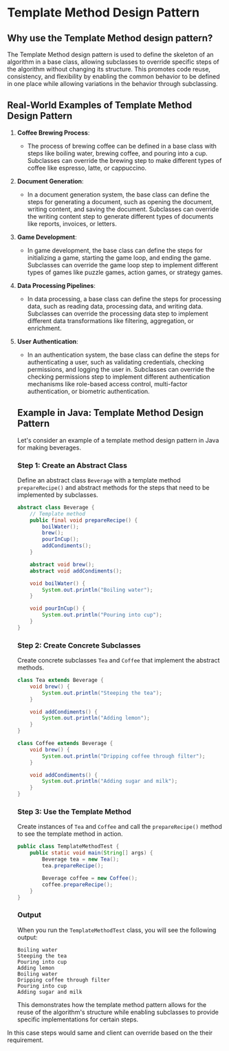 # Template Method Design Pattern

## Why use the Template Method design pattern?

The Template Method design pattern is used to define the skeleton of an algorithm in a base class, allowing subclasses to override specific steps of the algorithm without changing its structure. This promotes code reuse, consistency, and flexibility by enabling the common behavior to be defined in one place while allowing variations in the behavior through subclassing.

## Real-World Examples of Template Method Design Pattern

1. **Coffee Brewing Process**:
    - The process of brewing coffee can be defined in a base class with steps like boiling water, brewing coffee, and pouring into a cup. Subclasses can override the brewing step to make different types of coffee like espresso, latte, or cappuccino.

2. **Document Generation**:
    - In a document generation system, the base class can define the steps for generating a document, such as opening the document, writing content, and saving the document. Subclasses can override the writing content step to generate different types of documents like reports, invoices, or letters.

3. **Game Development**:
    - In game development, the base class can define the steps for initializing a game, starting the game loop, and ending the game. Subclasses can override the game loop step to implement different types of games like puzzle games, action games, or strategy games.

4. **Data Processing Pipelines**:
    - In data processing, a base class can define the steps for processing data, such as reading data, processing data, and writing data. Subclasses can override the processing data step to implement different data transformations like filtering, aggregation, or enrichment.

5. **User Authentication**:
    - In an authentication system, the base class can define the steps for authenticating a user, such as validating credentials, checking permissions, and logging the user in. Subclasses can override the checking permissions step to implement different authentication mechanisms like role-based access control, multi-factor authentication, or biometric authentication.



    ## Example in Java: Template Method Design Pattern

    Let's consider an example of a template method design pattern in Java for making beverages.

    ### Step 1: Create an Abstract Class

    Define an abstract class `Beverage` with a template method `prepareRecipe()` and abstract methods for the steps that need to be implemented by subclasses.

    ```java
    abstract class Beverage {
        // Template method
        public final void prepareRecipe() {
            boilWater();
            brew();
            pourInCup();
            addCondiments();
        }

        abstract void brew();
        abstract void addCondiments();

        void boilWater() {
            System.out.println("Boiling water");
        }

        void pourInCup() {
            System.out.println("Pouring into cup");
        }
    }
    ```

    ### Step 2: Create Concrete Subclasses

    Create concrete subclasses `Tea` and `Coffee` that implement the abstract methods.

    ```java
    class Tea extends Beverage {
        void brew() {
            System.out.println("Steeping the tea");
        }

        void addCondiments() {
            System.out.println("Adding lemon");
        }
    }

    class Coffee extends Beverage {
        void brew() {
            System.out.println("Dripping coffee through filter");
        }

        void addCondiments() {
            System.out.println("Adding sugar and milk");
        }
    }
    ```

    ### Step 3: Use the Template Method

    Create instances of `Tea` and `Coffee` and call the `prepareRecipe()` method to see the template method in action.

    ```java
    public class TemplateMethodTest {
        public static void main(String[] args) {
            Beverage tea = new Tea();
            tea.prepareRecipe();

            Beverage coffee = new Coffee();
            coffee.prepareRecipe();
        }
    }
    ```

    ### Output

    When you run the `TemplateMethodTest` class, you will see the following output:

    ```
    Boiling water
    Steeping the tea
    Pouring into cup
    Adding lemon
    Boiling water
    Dripping coffee through filter
    Pouring into cup
    Adding sugar and milk
    ```

    This demonstrates how the template method pattern allows for the reuse of the algorithm's structure while enabling subclasses to provide specific implementations for certain steps.



In this case steps would same and client can override based on the their requirement.
